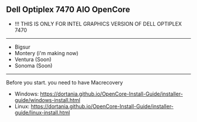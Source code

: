 Dell Optiplex 7470 AIO 
OpenCore
--------
- !!! THIS IS ONLY FOR INTEL GRAPHICS VERSION OF DELL OPTIPLEX 7470
--------
- Bigsur
- Montery (i'm making now)
- Ventura (Soon)
- Sonoma (Soon)
--------
Before you start. you need to have Macrecovery
- Windows: https://dortania.github.io/OpenCore-Install-Guide/installer-guide/windows-install.html
- Linux: https://dortania.github.io/OpenCore-Install-Guide/installer-guide/linux-install.html
